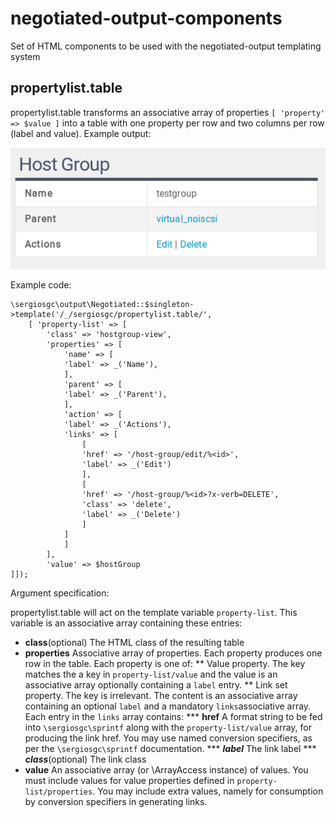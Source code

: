 # negotiated-output-components
Set of HTML components to be used with the negotiated-output templating system

## propertylist.table
propertylist.table transforms an associative array of properties `[ 'property' => $value ]` into a table with one property per row and two columns per row (label and value). Example output:

![propertylist.table example](docs/img/propertylist.table.png)

Example code: 

    \sergiosgc\output\Negotiated::$singleton->template('/_/sergiosgc/propertylist.table/',
        [ 'property-list' => [
            'class' => 'hostgroup-view',
            'properties' => [
                'name' => [
                'label' => _('Name'),    
                ],
                'parent' => [
                'label' => _('Parent'),
                ],
                'action' => [
                'label' => _('Actions'),
                'links' => [
                    [
                    'href' => '/host-group/edit/%<id>',
                    'label' => _('Edit')
                    ],
                    [
                    'href' => '/host-group/%<id>?x-verb=DELETE',
                    'class' => 'delete',
                    'label' => _('Delete')
                    ]
                ]
                ]
            ],
            'value' => $hostGroup
    ]]);

Argument specification:

propertylist.table will act on the template variable `property-list`. This variable is an associative array containing these entries:
* **class**(optional) The HTML class of the resulting table
* **properties** Associative array of properties. Each property produces one row in the table. Each property is one of:
** Value property. The key matches the a key in `property-list/value` and the value is an associative array optionally containing a `label` entry.
** Link set property. The key is irrelevant. The content is an associative array containing an optional `label` and a mandatory `links`associative array. Each entry in the `links` array contains:
*** **href** A format string to be fed into `\sergiosgc\sprintf` along with the `property-list/value` array, for producing the link href. You may use named conversion specifiers, as per the `\sergiosgc\sprintf` documentation.
*** ***label*** The link label
*** ***class***(optional) The link class
* **value** An associative array (or \ArrayAccess instance) of values. You must include values for value properties defined in `property-list/properties`. You may include extra values, namely for consumption by conversion specifiers in generating links.
